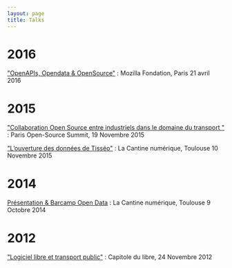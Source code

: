 ```yaml
---
layout: page
title: Talks 
---
```


# 2016

<a href="http://xavierraffin.com/2016/04/25/conference-API-opensource-opendata-mozilla/">"OpenAPIs, Opendata & OpenSource"</a> : Mozilla Fondation, Paris 21 avril 2016

# 2015

<a href="http://xavierraffin.com/2016/04/25/conference-API-opensource-opendata-mozilla/">"Collaboration Open Source entre industriels dans le domaine du transport "</a> : Paris Open-Source Summit, 19 Novembre 2015

<a href="http://lacantine-toulouse.org/7262/l-ouverture-des-donnees-de-tisseo">"​L’ouverture des données de Tisséo"</a> : La Cantine numérique, Toulouse 10 Novembre 2015

# 2014

<a href="http://barcamp.org/w/page/68952350/Barcamp%20Open%20Data%20Toulouse%20M%C3%A9tropole">Présentation & Barcamp Open Data</a> : La Cantine numérique, Toulouse 9 Octobre 2014

# 2012

<a href="http://xavierraffin.com/2012/12/10/confrence-tisso-capitole-du-libre-2012/">"Logiciel libre et transport public"</a> : Capitole du libre, 24 Novembre 2012
